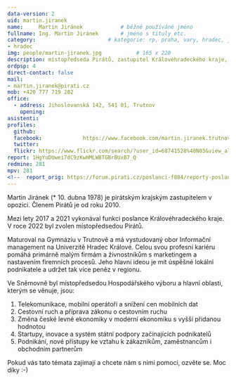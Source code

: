 ```yaml
---
data-version: 2
uid: martin.jiranek
name:     Martin Jiránek      		# běžně používáné jméno
fullname: Ing. Martin Jiránek  		# jméno s tituly etc.
category:                 		# kategorie: rp, praha, vary, hradec, jmk, senat
- hradec
img: people/martin-jiranek.jpg           # 165 x 220
description: místopředseda Pirátů, zastupitel Královéhradeckého kraje, exposlanec # kratký popis, max 160 znaků
ordpsp: 4
direct-contact: false
mail:
- martin.jiranek@pirati.cz
mob: +420 777 719 282
office: 
  - address: Jihoslovanská 142, 541 01, Trutnov
    opening:
asistenti:
profiles:
  github:
  facebook:				https://www.facebook.com/martin.jiranek.trutnov
  twitter:
  flickr: https://www.flickr.com/search/?user_id=68741528%40N03&view_all=1&text=martin%20jir%C3%A1nek
report: 1HgYuDUwei7dC9zKwHMLWBTGBrBUxB7_Q
redmine: 281
mpv: 281
<!--  report_orig: https://forum.pirati.cz/poslanci-f884/reporty-poslance-martina-jiranka-t39058.html-->
---
```


Martin Jiránek (* 10. dubna 1978) je pirátským krajským zastupitelem v opozici. Členem Pirátů je od roku 2010.

Mezi lety 2017 a 2021 vykonával funkci poslance Královéhradeckého kraje. V roce 2022 byl zvolen místopředsedou Pirátů.

Maturoval na Gymnáziu v Trutnově a má vystudovaný obor Informační management na Univerzitě Hradec Králové. Celou svou profesní kariéru pomáhá primárně malým firmám a živnostníkům s marketingem a nastavením firemních procesů. Jeho hlavní ideou je mít úspěšné lokální podnikatele a udržet tak více peněz v regionu.

Ve Sněmovně byl místopředsedou Hospodářského výboru a hlavní oblasti, kterým se věnuje, jsou:
1. Telekomunikace, mobilní operátoři a snížení cen mobilních dat
2. Cestovní ruch a příprava zákonu o cestovním ruchu
3. Změna české levné ekonomiky v moderní ekonomiku s vyšší přidanou hodnotou
4. Startupy, inovace a systém státní podpory začínajících podnikatelů
5. Podnikání, nové přístupy ke vztahu k zákazníkům, zaměstnancům i obchodním partnerům

Pokud vás tato témata zajímají a chcete nám s nimi pomoci, ozvěte se. Moc díky :-)
